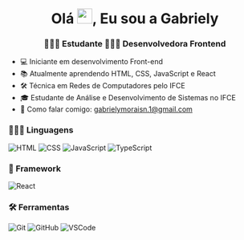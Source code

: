 <h1 align="center">Olá <img src="https://raw.githubusercontent.com/MartinHeinz/MartinHeinz/master/wave.gif" width="30">, Eu sou a Gabriely</h1>
<h3 align="center">👩🏻‍🎓 Estudante 🧑🏻‍💻 Desenvolvedora Frontend</h3>
 
 - 💻 Iniciante em desenvolvimento Front-end
 - 📚 Atualmente aprendendo HTML, CSS, JavaScript e React
 - 🛠 Técnica em Redes de Computadores pelo IFCE
 - 🎓 Estudante de Análise e Desenvolvimento de Sistemas no IFCE
 - 📌 Como falar comigo: gabrielymoraisn.1@gmail.com
   

### 👩🏻‍💻 Linguagens 
<p>
  <img alt="HTML" src="https://img.shields.io/badge/HTML5-E34F26?style=for-the-badge&logo=html5&logoColor=white" />
  <img alt="CSS" src="https://img.shields.io/badge/CSS3-1572B6?style=for-the-badge&logo=css3&logoColor=white" />
  <img alt="JavaScript" src="https://img.shields.io/badge/JavaScript-F7DF1E?style=for-the-badge&logo=javascript&logoColor=black" />
  <img alt="TypeScript" src="https://img.shields.io/badge/TypeScript-007ACC?style=for-the-badge&logo=typescript&logoColor=white" />
</p>

### 🧩 Framework
<p>
  <img alt="React" src="https://img.shields.io/badge/React-61DAFB?style=for-the-badge&logo=react&logoColor=black" />
</p>

### 🛠 Ferramentas
<p>
  <img alt="Git" src="https://img.shields.io/badge/Git-F05032?style=for-the-badge&logo=git&logoColor=white" />
  <img alt="GitHub" src="https://img.shields.io/badge/GitHub-181717?style=for-the-badge&logo=github&logoColor=white" />
  <img alt="VSCode" src="https://img.shields.io/badge/VS%20Code-0078d7?style=for-the-badge&logo=visual-studio-code&logoColor=white" />
</p>



